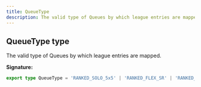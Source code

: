 ```yaml
---
title: QueueType
description: The valid type of Queues by which league entries are mapped.
---
```


## QueueType type

The valid type of Queues by which league entries are mapped.

**Signature:**

```ts
export type QueueType = 'RANKED_SOLO_5x5' | 'RANKED_FLEX_SR' | 'RANKED_FLEX_TT' | 'RANKED_TFT';
```

